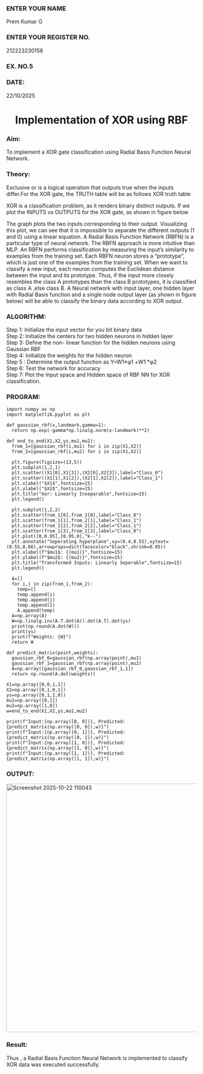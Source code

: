 <H3>ENTER YOUR NAME</H3> Prem Kumar G
<H3>ENTER YOUR REGISTER NO.</H3> 212223230158
<H3>EX. NO.5</H3>
<H3>DATE:</H3> 22/10/2025
<H1 ALIGN =CENTER>Implementation of XOR  using RBF</H1>
<H3>Aim:</H3>
To implement a XOR gate classification using Radial Basis Function  Neural Network.

<H3>Theory:</H3>
<P>Exclusive or is a logical operation that outputs true when the inputs differ.For the XOR gate, the TRUTH table will be as follows XOR truth table </P>

<P>XOR is a classification problem, as it renders binary distinct outputs. If we plot the INPUTS vs OUTPUTS for the XOR gate, as shown in figure below </P>




<P>The graph plots the two inputs corresponding to their output. Visualizing this plot, we can see that it is impossible to separate the different outputs (1 and 0) using a linear equation.
A Radial Basis Function Network (RBFN) is a particular type of neural network. The RBFN approach is more intuitive than MLP. An RBFN performs classification by measuring the input’s similarity to examples from the training set. Each RBFN neuron stores a “prototype”, which is just one of the examples from the training set. When we want to classify a new input, each neuron computes the Euclidean distance between the input and its prototype. Thus, if the input more closely resembles the class A prototypes than the class B prototypes, it is classified as class A ,else class B.
A Neural network with input layer, one hidden layer with Radial Basis function and a single node output layer (as shown in figure below) will be able to classify the binary data according to XOR output.
</P>





<H3>ALGORITHM:</H3>
Step 1: Initialize the input  vector for you bit binary data<Br>
Step 2: Initialize the centers for two hidden neurons in hidden layer<Br>
Step 3: Define the non- linear function for the hidden neurons using Gaussian RBF<br>
Step 4: Initialize the weights for the hidden neuron <br>
Step 5 : Determine the output  function as 
                 Y=W1*φ1 +W1 *φ2 <br>
Step 6: Test the network for accuracy<br>
Step 7: Plot the Input space and Hidden space of RBF NN for XOR classification.

<H3>PROGRAM:</H3>

```
import numpy as np
import matplotlib.pyplot as plt

def gaussian_rbf(x,landmark,gamma=1):
  return np.exp(-gamma*np.linalg.norm(x-landmark)**2)

def end_to_end(X1,X2,ys,mu1,mu2):
  from_1=[gaussian_rbf(i,mu1) for i in zip(X1,X2)]
  from_2=[gaussian_rbf(i,mu2) for i in zip(X1,X2)]

  plt.figure(figsize=(13,5))
  plt.subplot(1,2,1)
  plt.scatter((X1[0],X1[3]),(X2[0],X2[3]),label="Class_0")
  plt.scatter((X1[1],X1[2]),(X2[1],X2[2]),label="Class_1")
  plt.xlabel("$X1$",fontsize=15)
  plt.ylabel("$X2$",fontsize=15)
  plt.title("Xor: Linearly Inseparable",fontsize=15)
  plt.legend()

  plt.subplot(1,2,2)
  plt.scatter(from_1[0],from_2[0],label="Class_0")
  plt.scatter(from_1[1],from_2[1],label="Class_1")
  plt.scatter(from_1[2],from_2[2],label="Class_1")
  plt.scatter(from_1[3],from_2[3],label="Class_0")
  plt.plot([0,0.95],[0.95,0],"k--")
  plt.annotate("Seperating hyperplane",xy=(0.4,0.55),xytext=(0.55,0.66),arrowprops=dict(facecolor="black",shrink=0.05))
  plt.xlabel(f"$mu1$: {(mu1)}",fontsize=15)
  plt.ylabel(f"$mu2$: {(mu2)}",fontsize=15)
  plt.title("Transformed Inputs: Linearly Seperable",fontsize=15)
  plt.legend()
  
  A=[]
  for i,j in zip(from_1,from_2):
    temp=[]
    temp.append(i)
    temp.append(j)
    temp.append(1)
    A.append(temp)
  A=np.array(A)
  W=np.linalg.inv(A.T.dot(A)).dot(A.T).dot(ys)
  print(np.round(A.dot(W)))
  print(ys)
  print(f"Weights: {W}")
  return W

def predict_matrix(point,weights):
  gaussian_rbf_0=gaussian_rbf(np.array(point),mu1)
  gaussian_rbf_1=gaussian_rbf(np.array(point),mu2)
  A=np.array([gaussian_rbf_0,gaussian_rbf_1,1])
  return np.round(A.dot(weights))

X1=np.array([0,0,1,1])
X2=np.array([0,1,0,1])
ys=np.array([0,1,1,0])
mu1=np.array([0,1])
mu2=np.array([1,0])
w=end_to_end(X1,X2,ys,mu1,mu2)

print(f"Input:{np.array([0, 0])}, Predicted: {predict_matrix(np.array([0, 0]),w)}")
print(f"Input:{np.array([0, 1])}, Predicted: {predict_matrix(np.array([0, 1]),w)}")
print(f"Input:{np.array([1, 0])}, Predicted: {predict_matrix(np.array([1, 0]),w)}")
print(f"Input:{np.array([1, 1])}, Predicted: {predict_matrix(np.array([1, 1]),w)}")
```
<H3>OUTPUT:</H3>

<img width="1251" height="657" alt="Screenshot 2025-10-22 110043" src="https://github.com/user-attachments/assets/bc2441ca-e480-48bf-a373-5bb0af870d46" />


<H3>Result:</H3>

Thus , a Radial Basis Function Neural Network is implemented to classify XOR data was executed successfully. 








